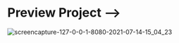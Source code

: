 # Preview Project -->

![screencapture-127-0-0-1-8080-2021-07-14-15_04_23](https://user-images.githubusercontent.com/69587933/125589052-e1ec84a0-539d-432a-a3fe-fb47c140a9a0.png)

